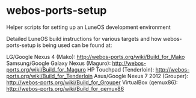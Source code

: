 webos-ports-setup
=================

Helper scripts for setting up an LuneOS development environment

Detailed LuneOS build instructions for various targets and how webos-ports-setup is being used can be found at:

LG/Google Nexus 4 (Mako): http://webos-ports.org/wiki/Build_for_Mako
Samsung/Google Galaxy Nexus (Maguro): http://webos-ports.org/wiki/Build_for_Maguro
HP Touchpad (Tenderloin): http://webos-ports.org/wiki/Build_for_Tenderloin
Asus/Google Nexus 7 2012 (Grouper): http://webos-ports.org/wiki/Build_for_Grouper
VirtualBox (qemux86): http://webos-ports.org/wiki/Build_for_qemux86
